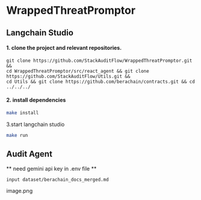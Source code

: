# WrappedThreatPromptor

## Langchain Studio

#### 1. clone the project and relevant repositories.
```bashå
git clone https://github.com/StackAuditFlow/WrappedThreatPromptor.git &&
cd WrappedThreatPromptor/src/react_agent && git clone https://github.com/StackAuditFlow/Utils.git &&
cd Utils && git clone https://github.com/berachain/contracts.git && cd ../../../
```

#### 2. install dependencies  
```bash
make install
```

3.start langchain studio  
```bash
make run
```

## Audit Agent
** need gemini api key in .env file **
```bash
input dataset/berachain_docs_merged.md
```

image.png